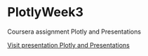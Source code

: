 # PlotlyWeek3
Coursera assignment Plotly and Presentations

<a href="http://petergeers.github.io/PlotlyWeek3/plotlyPresentations.html#" target="_blank">Visit presentation Plotly and Presentations</a> 
